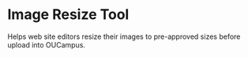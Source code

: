 # Image Resize Tool

Helps web site editors resize their images to pre-approved sizes before upload into OUCampus.